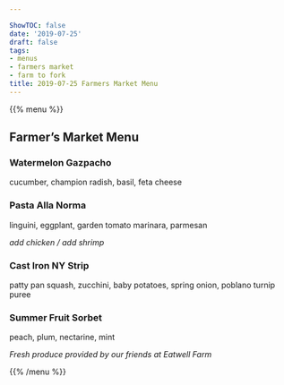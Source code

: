 ```yaml
---

ShowTOC: false
date: '2019-07-25'
draft: false
tags:
- menus
- farmers market
- farm to fork
title: 2019-07-25 Farmers Market Menu
---
```


{{% menu %}}

## Farmer’s Market Menu

### Watermelon Gazpacho

cucumber, champion radish, basil, feta cheese

### Pasta Alla Norma

linguini, eggplant, garden tomato marinara, parmesan

*add chicken / add shrimp*

### Cast Iron NY Strip

patty pan squash, zucchini, baby potatoes,
spring onion, poblano turnip puree

### Summer Fruit Sorbet

peach, plum, nectarine, mint


*Fresh produce provided by our friends at Eatwell Farm*

{{% /menu %}}
